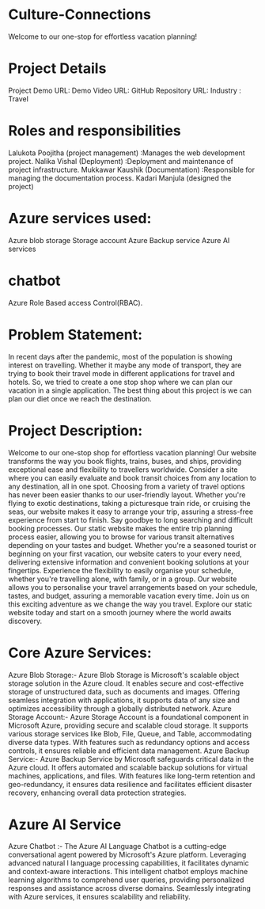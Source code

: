 # Culture-Connections
 Welcome to our one-stop for effortless vacation planning!
# Project Details
 Project Demo URL:
 Demo Video URL:
 GitHub Repository URL:
 Industry : Travel
# Roles and responsibilities
 Lalukota Poojitha (project management) :Manages the web development project.
 Nalika Vishal (Deployment) :Deployment and maintenance of project infrastructure.
 Mukkawar Kaushik (Documentation) :Responsible for managing the documentation process.
 Kadari Manjula (designed the project)
# Azure services used:
 Azure blob storage
 Storage account
 Azure Backup service
 Azure AI services
# chatbot
 Azure Role Based access Control(RBAC).
# Problem Statement:
 In recent days after the pandemic, most of the population is showing interest on travelling. Whether it maybe any mode of transport, they are trying to 
 book their travel mode in different applications for travel and hotels. So, we tried to create a one stop shop where we can plan our vacation in a single 
 application. The best thing about this project is we can plan our diet once we reach the destination.

# Project Description:
 Welcome to our one-stop shop for effortless vacation planning! Our website transforms the way you book flights, trains, buses, and ships, providing 
 exceptional ease and flexibility to travellers worldwide. Consider a site where you can easily evaluate and book transit choices from any location to any 
 destination, all in one spot. Choosing from a variety of travel options has never been easier thanks to our user-friendly layout. Whether you're flying to 
 exotic destinations, taking a picturesque train ride, or cruising the seas, our website makes it easy to arrange your trip, assuring a stress-free 
 experience from start to finish. Say goodbye to long searching and difficult booking processes. Our static website makes the entire trip planning process 
 easier, allowing you to browse for various transit alternatives depending on your tastes and budget. Whether you're a seasoned tourist or beginning on your 
 first vacation, our website caters to your every need, delivering extensive information and convenient booking solutions at your fingertips. Experience the 
 flexibility to easily organise your schedule, whether you're travelling alone, with family, or in a group. Our website allows you to personalise your 
 travel arrangements based on your schedule, tastes, and budget, assuring a memorable vacation every time. Join us on this exciting adventure as we change 
 the way you travel. Explore our static website today and start on a smooth journey where the world awaits discovery.

# Core Azure Services:
 Azure Blob Storage:- Azure Blob Storage is Microsoft's scalable object storage solution in the Azure cloud. It enables secure and cost-effective storage of 
 unstructured data, such as documents and images. Offering seamless integration with applications, it supports data of any size and optimizes accessibility 
 through a globally distributed network. Azure Storage Account:- Azure Storage Account is a foundational component in Microsoft Azure, providing secure and 
 scalable cloud storage. It supports various storage services like Blob, File, Queue, and Table, accommodating diverse data types. With features such as 
 redundancy options and access controls, it ensures reliable and efficient data management. Azure Backup Service:- Azure Backup Service by Microsoft 
 safeguards critical data in the Azure cloud. It offers automated and scalable backup solutions for virtual machines, applications, and files. With features 
 like long-term retention and geo-redundancy, it ensures data resilience and facilitates efficient disaster recovery, enhancing overall data protection 
 strategies.
# Azure AI Service
 Azure Chatbot :- The Azure AI Language Chatbot is a cutting-edge conversational agent powered by Microsoft's Azure platform. Leveraging advanced natural l 
 language processing capabilities, it facilitates dynamic and context-aware interactions. This intelligent chatbot employs machine learning algorithms to 
 comprehend user queries, providing personalized responses and assistance across diverse domains. Seamlessly integrating with Azure services, it ensures 
 scalability and reliability.
